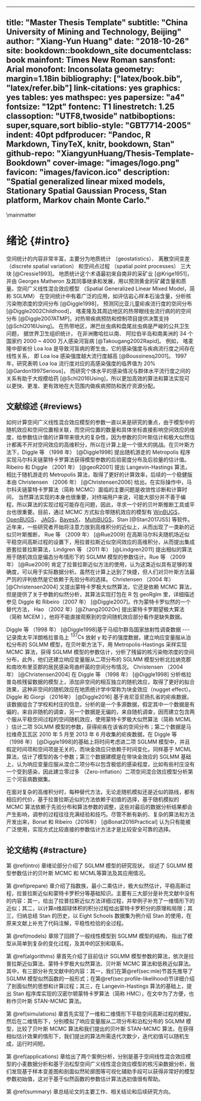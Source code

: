 
---
title: "Master Thesis Template"
subtitle: "China University of Mining and Technology, Beijing"
author: "Xiang-Yun Huang"
date: "2018-10-26"
site: bookdown::bookdown_site
documentclass: book
mainfont: Times New Roman
sansfont: Arial
monofont: Inconsolata
geometry: margin=1.18in
bibliography: ["latex/book.bib", "latex/refer.bib"]
link-citations: yes
graphics: yes
tables: yes
mathspec: yes
papersize: "a4"
fontsize: "12pt"
fontenc: T1
linestretch: 1.25
classoption: "UTF8,twoside"
natbiboptions: super,square,sort
biblio-style: "GBT7714-2005"
indent: 40pt
pdfproducer: "Pandoc, R Markdown, TinyTeX, knitr, bookdown, Stan"
github-repo: "XiangyunHuang/Thesis-Template-Bookdown"
cover-image: "images/logo.png"
favicon: "images/favicon.ico"
description: "Spatial generalized linear mixed models, Stationary Spatial Gaussian Process, Stan platform, Markov chain Monte Carlo."
---

\mainmatter

# 绪论 {#intro}

空间统计的内容非常丰富，主要分为地质统计 （geostatistics）、 离散空间变差 （discrete spatial variation） 和空间点过程 （spatial point processes） 三大块 [@Cressie1993]。 地质统计这个术语最初来自南非的采矿业 [@Krige1951]， 并由 Georges Matheron 及其同事继承和发展，用以预测黄金的矿藏含量和质量。空间广义线性混合效应模型 （Spatial Generalized Linear Mixed Model，简称 SGLMM） 在空间统计中有着广泛的应用，如评估岩心样本石油含量，分析核污染物浓度的空间分布 [@Diggle1998]， 预测冈比亚儿童疟疾流行度的空间分布 [@Diggle2002Childhood]， 喀麦隆及其周边地区的热带眼线虫流行病的的空间分布 [@Diggle2007ATMP]，对热带疾病预防和控制项目提供决策支持 [@Schl2016Using]。 在热带地区，淋巴丝虫病和盘尾丝虫病是严峻的公共卫生问题， 据世界卫生组织统计， 在非洲撒哈拉以南、 阿拉伯半岛和南美洲的 34 个国家约 2000 \~ 4000 万人感染河盲病 [@Takougang2002Rapid]。 例如， 喀麦隆中部省份 Loa loa 是导致河盲病的寄生虫，它的感染强度与疾病流行度之间存在线性关系， 即 Loa loa 感染强度越大流行度越高 [@Boussinesq2001]。 1997 年，研究表明 Loa loa 流行度对应的高感染强度的临界值为 20\% [@Gardon1997Serious]， 而研究个体水平的感染情况与群体水平流行度之间的关系有助于大规模给药 [@Schl2016Using]，所以更加高效的算法和算法实现可以更快、更准、更有效地在大范围内做疾病预防和医疗资源分配。

## 文献综述 {#reviews}

如何计算空间广义线性混合效应模型的参数一直以来是研究的重点，由于模型中的随机效应和空间位置相关联，而空间位置的数量和具体坐标直接影响空间效应的维度，给参数估计值的计算带来很大的复杂性，因为参数的贝叶斯估计和极大似然估计都离不开对空间效应的高维积分，所以在计算上是一个很大的挑战。在贝叶斯方法下，Diggle 等 （1998 年） [@Diggle1998] 提出随机游走的 Metropolis 程序实现马尔科夫链蒙特卡罗算法获得模型参数的后验密度分布及后验量的估计值。Ribeiro 和 Diggle （2001 年） [@geoR2001] 提出 Langevin-Hastings 算法，相比于随机游走的 Metropolis 算法，取得了更好的计算效率，后续的一个稳健版本由 Christensen （2006 年） [@Christensen2006] 给出。在实际操作中，马尔科夫链蒙特卡罗算法（简称 MCMC）面临的主要问题是收敛性诊断和计算时间， 当然算法实现的本身也很重要，对终端用户来说，可能大部分并不善于编程，所以算法的实现过程可能存在问题，因此，寻求一个好的贝叶斯推断工具或平台也很重要。目前，通过 MCMC 方式拟合带随机效应的模型有 [WinBUGS][winbugs]，[OpenBUGS][openbugs]， [JAGS][jags]，[BayesX][bayesx]， [MultiBUGS][multi-bugs]，Stan [@Stan2017JSS] 等软件。近年来，一些研究者开始将注意力放到高维积分的近似上，从而出现了一类新的近似贝叶斯推断， Rue 等 （2009 年） [@Rue2009] 在高斯马尔科夫随机场近似平稳空间高斯过程的设置下，用拉普拉斯近似空间效应的高维积分，从而提出集成嵌套拉普拉斯算法，Lindgren 等 （2011 年） [@Lindgren2011] 提出相似的算法用于随机效应是偏态分布情形下的 SGLMM 模型的参数估计。Rue 等 （2009 年） [@Rue2009] 肯定了拉普拉斯近似方法的使用，认为这类近似具有足够的准确度，可以用于实际数据分析。虽然在计算上达到了快捷，但人们对贝叶斯方法最严厉的评判依然是它依赖于先验分布的选择。 Christensen （2004 年） [@Christensen2004] 又提出蒙特卡罗极大似然算法，它还是依赖 MCMC 算法，但是提供了关于参数的似然分析，其算法实现打包在 R 包 geoRglm 里，详细描述参见 Diggle 和 Ribeiro（2007 年） [@Diggle2007]。作为蒙特卡罗似然的一个替代方法， Hao （2002 年）[@Zhang2002On] 提出蒙特卡罗期望极大算法 （简称 MCEM ），他将不能直接观察到的空间随机效应部分看作是缺失数据。

Diggle 等 （1998 年） [@Diggle1998]基于马绍尔群岛国家放射性调查数据 --- 记录南太平洋朗格拉普岛上 ${}^{137}\mathrm{Cs}$ 放射 $\gamma$ 粒子的强度数据，建立响应变量服从泊松分布的 SGLMM 模型，在贝叶斯方法下，用 Metropolis-Hastings 采样实现 MCMC 算法，获得 SGLMM 模型的参数估计，分析了残留的核污染物浓度的空间分布，此外，他们还建立响应变量服从二项分布的 SGLMM 模型分析北拉纳克郡和南坎布里亚郡的居民感染弯曲杆菌的空间分布情况。 Christensen （2004 年） [@Christensen2004] 在 Diggle 等 （1998 年） [@Diggle1998] 分析格拉普岛核残留数据的模型上，添加非空间的相互独立的随机效应，取得了更好的拟合效果，这种非空间的随机效应在地质统计学中常称为块金效应（nugget effect）。Diggle 和 Giorgi （2016年） [@Diggle2016] 基于肯尼亚尼扬扎省的疟疾数据，该数据组合了学校和村庄的信息，分析的是一个多源数据，假定其中一个数据是有偏的，来自非随机的调查，另一个数据是无偏的，来自随机调查，因而建立包含两个服从平稳空间过程的空间随机效应，使用蒙特卡罗极大似然算法（简称 MCML ）估计二项 SGLMM 模型的参数，获得疟疾在该省的空间分布；第二个数据是马拉维奇瓦瓦区 2010 年 5 月至 2013 年 6 月收集的疟疾数据，在 Diggle 等 （1998 年） [@Diggle1998]的基础上将时间考虑进二项 SGLMM 模型中，并且假定时间项和空间项是无关的，而块金效应只依赖于时间变化，同样基于 MCML 算法，估计了模型的各个参数；第三个数据建模是在带块金效应的 SGLMM 基础上，认为响应变量应服从混合二项分布以包含极低的感染程度，比如有些村庄没有一个受到感染，因此建立零过多 （Zero-inflation）二项空间混合效应模型分析第三个河盲病数据集。

在面对复杂的高维积分时，每种替代方法，无论走随机模拟还是近似的路线，都有相应的代价，基于拉普拉斯近似的方法依赖于初值的选择，基于随机模拟的 MCMC 算法依赖于先验分布和算法参数的调整，这些对最后的数据分析结果都会产生影响，调参的过程往往充满经验和技巧。尽管不断有新的、复杂的算法和方法开发出来，Bonat 和 Ribeiro（2016年） [@Bonat2016Practical] 认为只有能被广泛使用，实现方式比较直接的参数估计方法才是比较安全可靠的选择。

## 论文结构 {#stracture}

第 \@ref(intro) 章绪论部分介绍了 SGLMM 模型的研究现状， 综述了 SGLMM 模型参数估计的贝叶斯 MCMC 和 MCML等算法及其应用情况。 

第 \@ref(prepare) 章介绍了指数族，最小二乘估计，极大似然估计，平稳高斯过程，拉普拉斯近似和蒙特卡罗积分等基础知识。主要有三大部分是补充文献中没有的内容：其一，给出了拉普拉斯近似方法详细过程，并举例子补充了一维情形下的近似；其二，以计算$n$维超球体积的积分过程给出蒙特卡罗积分的原理和局限；其三，归纳总结 Stan 的历史，以 Eight Schools 数据集为例介绍 Stan 的使用，在原来文献上补充了代码注解，平稳性检验的全过程。

第 \@ref(models) 章除了回顾了一般线性模型到 SGLMM 模型的结构， 指出了模型从简单到复杂的变化过程，及其中的区别和联系。

第 \@ref(algorithms) 章首先介绍了目前估计 SGLMM 模型参数的算法，依次是拉普拉斯近似算法、蒙特卡罗极大似然算法、贝叶斯 MCMC 算法和低秩近似算法。其中，有三部分补充文献中的内容：其一，我们在第\@ref(sec:mle)节首先推导了 SGLMM 模型似然函数的一般形式；在第\@ref(sec:profile-likelihood)节详细介绍了剖面似然的思想和计算过程；其三，在 Langevin-Hastings 算法的基础上，提出 Stan 程序库实现的汉密尔顿蒙特卡罗算法（简称 HMC），在文中为了方便，也称作贝叶斯 STAN-MCMC 算法。

第 \@ref(simulations) 章首先实现了一维和二维情形下平稳空间高斯过程的模拟，然后在二维情形下，分别模拟了响应变量服从二项分布和泊松分布的 SGLMM 模型，比较了贝叶斯 MCMC 算法和我们提出的贝叶斯 STAN-MCMC 算法，在获得相似估计效果的情形下，我们提出的算法所需迭代次数少，迭代初值可以随机生成，运行时间短。 

第 \@ref(applications) 章给出了两个案例分析，分别是基于空间线性混合效应模型的小麦数据分析和基于泊松型空间广义线性混合效应模型的核污染数据分析，我们发现基于样本变差图和剖面似然轮廓图等可视化辅助手段可以获得非常好的模型参数初始值，这对于基于似然函数的参数估计算法选初值很有帮助。

第 \@ref(summary) 章总结论文的主要工作、相关结论和后续研究方向。

[multi-bugs]: https://www.multibugs.org
[JAGS]: http://mcmc-jags.sourceforge.net/
[openbugs]: http://www.openbugs.net/
[winbugs]: http://www.mrc-bsu.cam.ac.uk/software/bugs/the-bugs-project-winbugs/
[bayesx]: http://www.BayesX.org
[nimble]: https://r-nimble.org/
